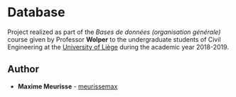 # Database

Project realized as part of the *Bases de données (organisation générale)* course given by Professor **Wolper** to the undergraduate students of Civil Engineering at the [University of Liège](https://www.uliege.be/) during the academic year 2018-2019.

## Author

* **Maxime Meurisse** - [meurissemax](https://github.com/meurissemax)
